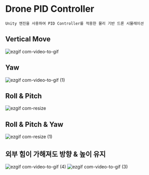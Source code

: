 # Drone PID Controller

~~~
Unity 엔진을 사용하여 PID Controller를 적용한 물리 기반 드론 시뮬레이션
~~~

## Vertical Move
![ezgif com-video-to-gif](https://user-images.githubusercontent.com/87575546/231082115-52352da7-aa36-4473-b8bd-cf07cbd13734.gif)
  
  
  
  
## Yaw
![ezgif com-video-to-gif (1)](https://user-images.githubusercontent.com/87575546/231076952-2af77e77-f924-4e32-96a0-75f7a4511c15.gif)




## Roll & Pitch
![ezgif com-resize](https://user-images.githubusercontent.com/87575546/231079434-afcaeb59-98b5-493d-b08f-673a6a887673.gif)




## Roll & Pitch & Yaw
![ezgif com-resize (1)](https://user-images.githubusercontent.com/87575546/231080035-6eecf87e-f055-4558-be6e-d471c1e09319.gif)




## 외부 힘이 가해져도 방향 & 높이 유지 
![ezgif com-video-to-gif (4)](https://user-images.githubusercontent.com/87575546/231077351-8529cf94-702e-40b0-a068-a29734999e14.gif)
![ezgif com-video-to-gif (3)](https://user-images.githubusercontent.com/87575546/231077385-97b7b65b-acbd-4f4b-b6bf-610cd53ffa3e.gif)
